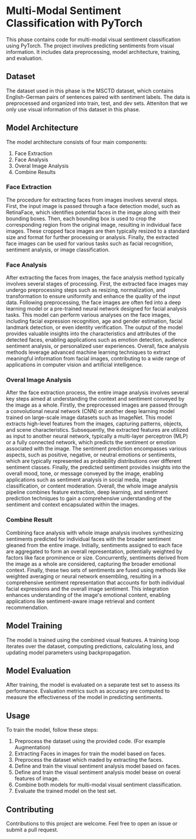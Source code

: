 <!DOCTYPE html>
<html lang="en">
<head>
    <meta charset="UTF-8">
    <meta name="viewport" content="width=device-width, initial-scale=1.0">
</head>
<body>

<h1>Multi-Modal Sentiment Classification with PyTorch</h1>

<p>This phase contains code for multi-modal visual sentiment classification using PyTorch. The project involves predicting sentiments from visual information. It includes data preprocessing, model architecture, training, and evaluation.</p>

<h2>Dataset</h2>

<p>The dataset used in this phase is the MSCTD dataset, which contains English-German pairs of sentences paired with sentiment labels. The data is preprocessed and organized into train, test, and dev sets. Atteniton that we only use visual information of this dataset in this phase.</p>

<h2>Model Architecture</h2>

<p>The model architecture consists of four main components:</p>

<ol>
    <li>Face Extraction</li>
    <li>Face Analysis</li>
    <li>Overal Image Analysis</li>
    <li>Combine Results</li>
</ol>

<h3>Face Extraction</h3>

<p>The procedure for extracting faces from images involves several steps. First, the input image is passed through a face detection model, such as RetinaFace, which identifies potential faces in the image along with their bounding boxes. Then, each bounding box is used to crop the corresponding region from the original image, resulting in individual face images. These cropped face images are then typically resized to a standard size and format for further processing or analysis. Finally, the extracted face images can be used for various tasks such as facial recognition, sentiment analysis, or image classification.</p>

<h3>Face Analysis</h3>

<p>After extracting the faces from images, the face analysis method typically involves several stages of processing. First, the extracted face images may undergo preprocessing steps such as resizing, normalization, and transformation to ensure uniformity and enhance the quality of the input data. Following preprocessing, the face images are often fed into a deep learning model or a pre-trained neural network designed for facial analysis tasks. This model can perform various analyses on the face images, including facial expression recognition, age and gender estimation, facial landmark detection, or even identity verification. The output of the model provides valuable insights into the characteristics and attributes of the detected faces, enabling applications such as emotion detection, audience sentiment analysis, or personalized user experiences. Overall, face analysis methods leverage advanced machine learning techniques to extract meaningful information from facial images, contributing to a wide range of applications in computer vision and artificial intelligence.</p>

<h3>Overal Image Analysis</h3>

<p>After the face extraction process, the entire image analysis involves several key steps aimed at understanding the context and sentiment conveyed by the image as a whole. Firstly, the preprocessed images are passed through a convolutional neural network (CNN) or another deep learning model trained on large-scale image datasets such as ImageNet. This model extracts high-level features from the images, capturing patterns, objects, and scene characteristics. Subsequently, the extracted features are utilized as input to another neural network, typically a multi-layer perceptron (MLP) or a fully connected network, which predicts the sentiment or emotion associated with the image. The sentiment prediction encompasses various aspects, such as positive, negative, or neutral emotions or sentiments, which are typically represented as probability distributions over different sentiment classes. Finally, the predicted sentiment provides insights into the overall mood, tone, or message conveyed by the image, enabling applications such as sentiment analysis in social media, image classification, or content moderation. Overall, the whole image analysis pipeline combines feature extraction, deep learning, and sentiment prediction techniques to gain a comprehensive understanding of the sentiment and context encapsulated within the images.</p>

<h3>Combine Result</h3>

<p>Combining face analysis with whole image analysis involves synthesizing sentiments predicted for individual faces with the broader sentiment gleaned from the entire image. Initially, sentiments assigned to each face are aggregated to form an overall representation, potentially weighted by factors like face prominence or size. Concurrently, sentiments derived from the image as a whole are considered, capturing the broader emotional context. Finally, these two sets of sentiments are fused using methods like weighted averaging or neural network ensembling, resulting in a comprehensive sentiment representation that accounts for both individual facial expressions and the overall image sentiment. This integration enhances understanding of the image's emotional content, enabling applications like sentiment-aware image retrieval and content recommendation.</p>

<h2>Model Training</h2>

<p>The model is trained using the combined visual features. A training loop iterates over the dataset, computing predictions, calculating loss, and updating model parameters using backpropagation.</p>

<h2>Model Evaluation</h2>

<p>After training, the model is evaluated on a separate test set to assess its performance. Evaluation metrics such as accuracy are computed to measure the effectiveness of the model in predicting sentiments.</p>

<h2>Usage</h2>

<p>To train the model, follow these steps:</p>

<ol>
    <li>Preprocess the dataset using the provided code. (For example Augmentation)</li>
    <li>Extracting Faces in images for train the model based on faces.</li>
    <li>Preprocess the dataset which maded by extracting the faces.</li>
    <li>Define and train the visual sentiment analysis model based on faces.</li>
    <li>Define and train the visual sentiment analysis model bease on overal features of image.</li>
    <li>Combine both models for multi-modal visual sentiment classification.</li>
    <li>Evaluate the trained model on the test set.</li>
</ol>

<h2>Contributing</h2>

<p>Contributions to this project are welcome. Feel free to open an issue or submit a pull request.</p>

</body>
</html>

